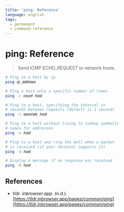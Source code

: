```yaml
---
title: 'ping: Reference'
language: english
tags:
  - permanent
  - command-reference
---
```


# ping: Reference

> Send ICMP ECHO_REQUEST to network hosts.

```bash
# Ping to a host by ip
ping 𝑖𝑝_𝑎𝑑𝑑𝑟𝑒𝑠𝑠

# Ping a host only a specific number of times
ping -c 𝑐𝑜𝑢𝑛𝑡 ℎ𝑜𝑠𝑡

# Ping to a host, specifying the interval in
# seconds between requests (default is 1 second)
ping -i 𝑠𝑒𝑐𝑜𝑛𝑑𝑠 ℎ𝑜𝑠𝑡

# Ping to a host without trying to lookup symbolic
# names for addresses
ping -n ℎ𝑜𝑠𝑡

# Ping to a host and ring the bell when a packet
# is received (if your terminal supports it)
ping -a ℎ𝑜𝑠𝑡

# Display a message if no response was received
ping -O ℎ𝑜𝑠𝑡
```

## References

- tldr. _inbrowser.app_. (n.d.). [https://tldr.inbrowser.app/pages/common/ping](https://tldr.inbrowser.app/pages/common/ping)
